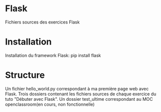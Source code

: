 # Flask
Fichiers sources des exercices Flask

# Installation
Installation du framework Flask: pip install flask

# Structure
Un fichier hello_world.py correspondant à ma première page web avec Flask.
Trois dossiers contenant les fichiers sources de chaque exercice du tuto "Débuter avec Flask".
Un dossier test_ultime correspondant au MOC openclassroom(en cours, non fonctionnelle)
